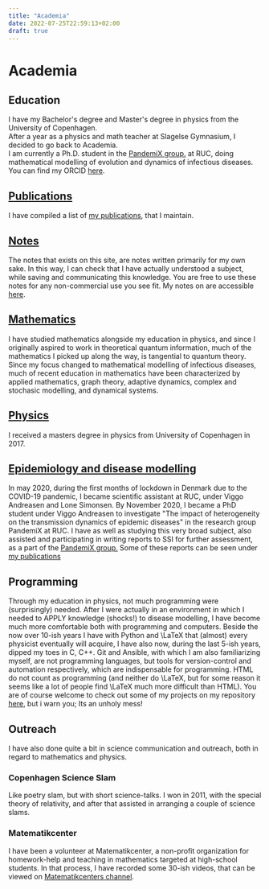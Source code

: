 ```yaml
---
title: "Academia"
date: 2022-07-25T22:59:13+02:00
draft: true
---
```


# Academia

## Education

I have my Bachelor's degree and Master's degree in physics from the
University of Copenhagen.  
After a year as a physics and math teacher at Slagelse Gymnasium, I
decided to go back to Academia.  
I am currently a Ph.D. student in the [PandemiX
group.](https://ruc.dk/research-centre/pandemix-center) at RUC, doing
mathematical modelling of evolution and dynamics of infectious
diseases.  
You can find my ORCID [here](/contact/index.html).

## [Publications](publications.html)

I have compiled a list of [my publications](publications.html), that I
maintain.

## [Notes](/text/notes/index.html)

The notes that exists on this site, are notes written primarily for my
own sake. In this way, I can check that I have actually understood a
subject, while saving and communicating this knowledge. You are free to
use these notes for any non-commercial use you see fit. My notes on are
accessible [here](/text/notes/index.html).

## [Mathematics](/academia/mathematics.html)

I have studied mathematics alongside my education in physics, and since
I originally aspired to work in theoretical quantum information, much of
the mathematics I picked up along the way, is tangential to quantum
theory. Since my focus changed to mathematical modelling of infectious
diseases, much of recent education in mathematics have been
characterized by applied mathematics, graph theory, adaptive dynamics,
complex and stochasic modelling, and dynamical systems.

## [Physics](/academia/physics.html)

I received a masters degree in physics from University of Copenhagen in
2017.

## [Epidemiology and disease modelling](/academia/epidemiology.html)

In may 2020, during the first months of lockdown in Denmark due to the
COVID-19 pandemic, I became scientific assistant at RUC, under Viggo
Andreasen and Lone Simonsen. By November 2020, I became a PhD student
under Viggo Andreasen to investigate "The impact of heterogeneity on the
transmission dynamics of epidemic diseases" in the research group
PandemiX at RUC. I have as well as studying this very broad subject,
also assisted and participating in writing reports to SSI for further
assessment, as a part of the [PandemiX
group.](https://ruc.dk/research-centre/pandemix-center) Some of these
reports can be seen under [my publications](publications.html)

## Programming

Through my education in physics, not much programming were
(surprisingly) needed. After I were actually in an environment in which
I needed to APPLY knowledge (shocks\!) to disease modelling, I have
become much more comfortable both with programming and computers. Beside
the now over 10-ish years I have with Python and \\LaTeX that (almost)
every physicist eventually will acquire, I have also now, during the
last 5-ish years, dipped my toes in C, C++. Git and Ansible, with which
I am also familiarizing myself, are not programming languages, but tools
for version-control and automation respectively, which are indispensable
for programming. HTML do not count as programming (and neither do
\\LaTeX, but for some reason it seems like a lot of people find \\LaTeX
much more difficult than HTML). You are of course welcome to check out
some of my projects on my repository
[here](https://github.com/chrberrig), but i warn you; Its an unholy
mess\!

## Outreach

I have also done quite a bit in science communication and outreach, both
in regard to mathematics and physics.

### Copenhagen Science Slam

Like poetry slam, but with short science-talks. I won in 2011, with the
special theory of relativity, and after that assisted in arranging a
couple of science slams.

### Matematikcenter

I have been a volunteer at Matematikcenter, a non-profit organization
for homework-help and teaching in mathematics targeted at high-school
students. In that process, I have recorded some 30-ish videos, that can
be viewed on [Matematikcenters
channel](https://www.youtube.com/channel/UC0Et2H2140L8cNaT4XPgnrQ).
